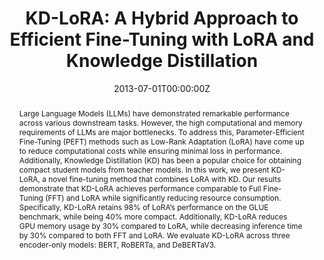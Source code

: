 ---
title: 'KD-LoRA: A Hybrid Approach to Efficient Fine-Tuning with LoRA and Knowledge Distillation'

# Authors
# If you created a profile for a user (e.g. the default `admin` user), write the username (folder name) here
# and it will be replaced with their full name and linked to their profile.
authors:
  - admin

# Author notes (optional)
author_notes:
  - 'Equal contribution'
  - 'Equal contribution'

date: '2013-07-01T00:00:00Z'
doi: ''

# Schedule page publish date (NOT publication's date).
publishDate: '2017-01-01T00:00:00Z'

# Publication type.
# Accepts a single type but formatted as a YAML list (for Hugo requirements).
# Enter a publication type from the CSL standard.
publication_types: ['paper-workshop']

# Publication name and optional abbreviated publication name.
publication: In *Proceedings of the ENLSP NeurIPS 2024 Workshop*
publication_short: In *ENLSP NeurIPS 2024 Workshop*


abstract: 
  "Large Language Models (LLMs) have demonstrated remarkable performance across various downstream tasks. However, the high computational and memory requirements of LLMs are major bottlenecks. To address this, Parameter-Efficient Fine-Tuning (PEFT) methods such as Low-Rank Adaptation (LoRA) have come up to reduce computational costs while ensuring minimal loss in performance. Additionally, Knowledge Distillation (KD) has been a popular choice for obtaining compact student models from teacher models. In this work, we present KD-LoRA, a novel fine-tuning method that combines LoRA with KD. Our results demonstrate that KD-LoRA achieves performance comparable to Full Fine-Tuning (FFT) and LoRA while significantly reducing resource consumption. Specifically, KD-LoRA retains 98% of LoRA’s performance on the GLUE benchmark, while being 40% more compact. Additionally, KD-LoRA reduces GPU memory usage by 30% compared to LoRA, while decreasing inference time by 30% compared to both FFT and LoRA. We evaluate KD-LoRA across three encoder-only models: BERT, RoBERTa, and DeBERTaV3."
  
# Summary. An optional shortened abstract.
summary: 

tags:
  - Neurips, ENLSP2024, LLMs

# Display this page in the Featured widget?
featured: true

# Custom links (uncomment lines below)
# links:
# - name: Custom Link
#   url: http://example.org

url_pdf: ''
url_code: ''
url_dataset: ''
url_poster: ''
url_project: ''
url_slides: ''
url_source: ''
url_video: ''

# Featured image
# To use, add an image named `featured.jpg/png` to your page's folder.
image:
  caption: ''
  focal_point: ''
  preview_only: false

# Associated Projects (optional).
#   Associate this publication with one or more of your projects.
#   Simply enter your project's folder or file name without extension.
#   E.g. `internal-project` references `content/project/internal-project/index.md`.
#   Otherwise, set `projects: []`.
projects:
  - example

# Slides (optional).
#   Associate this publication with Markdown slides.
#   Simply enter your slide deck's filename without extension.
#   E.g. `slides: "example"` references `content/slides/example/index.md`.
#   Otherwise, set `slides: ""`.
slides: example
---